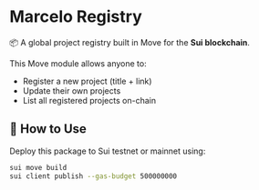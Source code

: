 # Marcelo Registry

📦 A global project registry built in Move for the **Sui blockchain**.

This Move module allows anyone to:
- Register a new project (title + link)
- Update their own projects
- List all registered projects on-chain

## 🧠 How to Use
Deploy this package to Sui testnet or mainnet using:
```bash
sui move build
sui client publish --gas-budget 500000000
